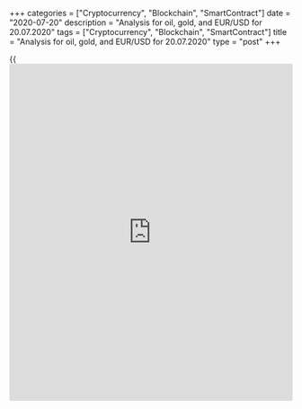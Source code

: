 +++
categories = ["Cryptocurrency", "Blockchain", "SmartContract"]
date = "2020-07-20"
description = "Analysis for oil, gold, and EUR/USD for 20.07.2020"
tags = ["Cryptocurrency", "Blockchain", "SmartContract"]
title = "Analysis for oil, gold, and EUR/USD for 20.07.2020"
type = "post"
+++

{{<iframe id="large-banner" src="https://www.bounty.group/#slide=24.0" width="100%" height="600" scrolling="no" style="border: 0px solid rgb(216, 221, 230); border-radius: 3px;">}}

July 20, 2020

July 20, 2020

Analysis for oil, gold, and EUR/USD for 20.07.2020Alex Rodionov

##  **Oil price forecast** **for** **today:** ** **USCrude****
******analysis**

Oil is trading in the middle-term uptrend. The price is now under the
under the strong resistance Target Zone 5 [41.67 – 40.92]. If it is
broken out, the next growth target will be Target Zone 6 [49.17 –
48.42].

Otherwise, the price will be corrected down to the trend key support
[33.64 — 32.86].

![LiteForex: Analysis for oil, gold, and EUR/USD for 20.07.2020][1]

The shorter timeframe indicates that oil is trading in the local
uptrend. Last week, buyers were again testing Target Zone 5 [41.67 –
40.92] trying to break through the high of June. They failed. We shall
see if they break through June’s high this week.

As for long trades in the trend, I recommend waiting until the price
breaks through TZ 5, or tests the trend key support and draws a buy
pattern.

One could consider sell trades after the price breaks through June’s
high and rolls down under the resistance TZ5.

![LiteForex: Analysis for oil, gold, and EUR/USD for 20.07.2020][2]

###  **[USCrude][3]Trading ideas for today: **

If June’s high is broken through and the price rolls down under the
resistance Target Zone 5 [41.67 – 40.92], sell. TakeProfit: 36.92.
StopLoss: above the high of the false breakout pattern.

* * *

##  **Gold price forecast for today: XAUUSD analysis**

We shall expect the gold price to break through the high of July and
then take the decision to buy or sell. To enter new purchases, the price
should be consolidated at above Target Zone 6 [1817.2 – 1811.2] at the
US sessions. It will be relevant to sell is there is a false breakout of
the high.

![LiteForex: Analysis for oil, gold, and EUR/USD for 20.07.2020][4]

In the short-term uptrend, the gold price is about to break out Gold
Zone [1812.5 – 1808.0]. According to technical analysis, the market is
trading flat in the short-term timeframe. In this situation, it is
recommended to enter trades at the borders of the trading range.

The buy target now is to break through July’s high. After the high is
updated, we shall see if buyers consolidate the price above level
1818.1. If they do, the next buy target will be Target Zone [1862.3 -
1853.7]. If they do not, we shall sell gold with the target at the trend
key support.

![LiteForex: Analysis for oil, gold, and EUR/USD for 20.07.2020][5]

###  **[XAUUSD][6] Trading ideas for today: **

Sell according to the pattern of the false breakout of July's high.
TakeProfit: Intermediary Zone. StopLoss: according to the pattern rules.

* * *

##  **Euro to dollar forecast for today: EURUSD analysis**

The EURUSD is breaking through the previous local high at 1.1424. If the
price is consolidated above the level, the next upside target will be
Target Zone 2 [1.1550 - 1.1532].

Expect until the price is corrected to the trend key support and draws a
buy pattern to enter new middle-term purchases.

![LiteForex: Analysis for oil, gold, and EUR/USD for 20.07.2020][7]

The EURUSD short-term trend is up. The euro bulls are trying to break
out Gold Zone [1.1467 - 1.1458]. If the US session closes the price
above the zone today, the next upside target will be Target Zone 2
[1.1567 – 1.1549].

I recommend entering new purchases on the corrections towards the strong
supports, The strong support zones are by far Additional Zone [1.1421 –
1.1417] and Intermediary Zone [1.1376 – 1.1367]. If the price breaks
through the local high today, we shall move the support zones along with
the price.

![LiteForex: Analysis for oil, gold, and EUR/USD for 20.07.2020][8]

###  **[EURUSD][9] Trading ideas for today: **

  1. Buy according to the pattern in Additional Zone [1.1421 - 1.1417]. TakeProfit: 1.1467. StopLoss: according to the pattern rules.
  2. Buy according to the pattern in Intermediary Zone [1.1376 - 1.1367]. TakeProfit: 1.1467. StopLoss: according to the pattern rules.

> IZ - Intermediary Zone: responsible for the price momentum reversing

>

> TZ - Target Zone: a zone that is 75% likely to be reached after IZ
breakout.

>

> GZ - Gold Zone: zone in the medium-term momentum.

>

> All zones are calculated based on the average [daily](https://www.fintecher.org/2020/03/03/forex-trading-daily-strategy/) price of the
instrument and margin requirements of the futures.

* * *

P.S. Did you like my article? Share it in social networks: it will be
the best “thank you" :)

Ask me questions and comment below. I’ll be glad to answer your
questions and give necessary explanations.

 **Useful links:**

  * I recommend trying to trade with a reliable broker [here][10]. The system allows you to trade by yourself or copy successful traders from all across the globe.
  * Use my promo-code BLOG for getting deposit bonus 50% on LiteForex platform. Just enter this code in the appropriate field while [depositing][11] your trading account.
  * Telegram channel with high-quality analytics, Forex reviews, training articles, and other useful things for traders <t.me/liteforex>

## Price chart of XAUUSD in real time mode

![Analysis for oil, gold, and EUR/USD for 20.07.2020][12]

The content of this article reflects the author’s opinion and does not
necessarily reflect the official position of LiteForex. The material
published on this page is provided for informational purposes only and
should not be considered as the provision of investment advice for the
purposes of Directive 2004/39/EC.

Rate this article:

{{value}}

( {{count}} {{title}} )

   1. cdn.liteforex.com/cache/uploads/blog_post/commodities/analytics/WTI_analysis_200720_1.png?w=30&s=c60ea4336e2f0699b598cd4bce312559
   2. cdn.liteforex.com/cache/uploads/blog_post/commodities/analytics/WTI_analysis_200720_2.png?w=30&s=2acc4ea6b59c780619c3b6e97c151e3f
   3. my.liteforex.com/trading?type=oil
   4. cdn.liteforex.com/cache/uploads/blog_post/commodities/analytics/XAUUSD_analysis_200720_1.png?w=30&s=d09c9f20d9ad7bbe2667a0745a89a226
   5. cdn.liteforex.com/cache/uploads/blog_post/commodities/analytics/XAUUSD_analysis_200720_2.png?w=30&s=6a411a44ed92416a54632d40e8dee394
   6. my.liteforex.com/trading/chart?symbol=XAUUSD&returnUrl=true
   7. cdn.liteforex.com/cache/uploads/blog_post/commodities/analytics/EURUSD_analysis_200720_1.png?w=30&s=62e87bec642b4331fd6ed11def70622e
   8. cdn.liteforex.com/cache/uploads/blog_post/commodities/analytics/EURUSD_analysis_200720_2.png?w=30&s=1a30c04533d82becdbe8d5cad095cc16
   9. my.liteforex.com/trading/chart?symbol=EURUSD
   10. my.liteforex.com/?category=analysts-opinions&slug=analysis-for-oil-gold-and-eurusd-for-20072020&openPopup=%2Fregistration%2Fpopup&utm_source=blog&utm_medium=article&utm_campaign=bonus
   11. my.liteforex.com/deposit/?category=analysts-opinions&slug=analysis-for-oil-gold-and-eurusd-for-20072020&promo_code=BLOG&utm_source=blog&utm_medium=article&utm_campaign=bonus
   12. cdn.liteforex.com/cache/uploads/blog_post/commodities/gold_141.jpeg?q=75&w=1000&s=54bd1441a03b4e1852b02daa6acb1a2a